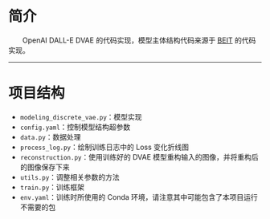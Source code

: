 # 简介

&emsp;&emsp;OpenAI DALL-E DVAE 的代码实现，模型主体结构代码来源于 [BEIT](https://github.com/microsoft/unilm/tree/master/beit) 的代码实现。

---

# 项目结构

* `modeling_discrete_vae.py`：模型实现
* `config.yaml`：控制模型结构超参数
* `data.py`：数据处理
* `process_log.py`：绘制训练日志中的 Loss 变化折线图
* `reconstruction.py`：使用训练好的 DVAE 模型重构输入的图像，并将重构后的图像保存下来
* `utils.py`：调整相关参数的方法
* `train.py`：训练框架
* `env.yaml`：训练时所使用的 Conda 环境，请注意其中可能包含了本项目运行不需要的包
